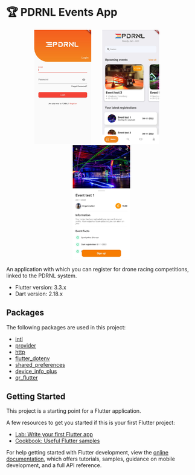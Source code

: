 # 🏆 PDRNL Events App

<p align="middle">
  <img src="assets/screens/login_screen.jpg" width="30%" style="margin-right: 25px;" />
  <img src="assets/screens/dashboard_screen.jpg" width="30%" style="margin-right: 25px;" />
  <img src="assets/screens/event_details_screen.jpg" width="30%" />
</p>

An application with which you can register for drone racing competitions, linked to the PDRNL system.

- Flutter version: 3.3.x
- Dart version: 2.18.x

## Packages

The following packages are used in this project:

- [intl](https://pub.dev/packages/intl)
- [provider](https://pub.dev/packages/provider)
- [http](https://pub.dev/packages/http)
- [flutter_dotenv](https://pub.dev/packages/flutter_dotenv)
- [shared_preferences](https://pub.dev/packages/shared_preferences)
- [device_info_plus](https://pub.dev/packages/device_info_plus)
- [qr_flutter](https://pub.dev/packages/qr_flutter)

## Getting Started

This project is a starting point for a Flutter application.

A few resources to get you started if this is your first Flutter project:

- [Lab: Write your first Flutter app](https://docs.flutter.dev/get-started/codelab)
- [Cookbook: Useful Flutter samples](https://docs.flutter.dev/cookbook)

For help getting started with Flutter development, view the
[online documentation](https://docs.flutter.dev/), which offers tutorials,
samples, guidance on mobile development, and a full API reference.
